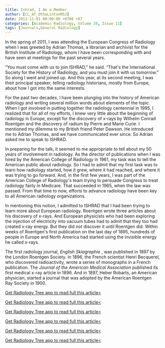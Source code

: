 ```yaml
---
title: Ishrad, I Am a Member
author: [CL_AT_OthaLintonMSJ]
date: 2012-11-01 00:00:00 +0700 +07
categories: [Academic Radiology, Volume 19, Issue 11]
tags: [Journals,General Radiology]
---
```

In the spring of 2011, I was attending the European Congress of Radiology when I was greeted by Adrian Thomas, a librarian and archivist for the British Institute of Radiology, whom I have been corresponding with and have seen at meetings for the past several years.

“You must come with us to join ISHRAD,” he said. “That's the International Society for the History of Radiology, and you must join it with us tomorrow.” So along I went and joined up. And this year, at its second meeting, I was their principal speaker, telling radiology historians, mostly from Europe, about how I got into the same interests.

For the past two decades, I have been plunging into the history of American radiology and writing several million words about elements of the topic. When I got involved in putting together the radiology centennial in 1995, I realized that for all of my efforts, I knew very little about the beginning of radiology in Europe, except for the discovery of x-rays by Wilhelm Conrad Roentgen and the discovery of radium by Pierre and Marie Curie. I mentioned my dilemma to my British friend Peter Dawson. He introduced me to Adrian Thomas, and we have communicated ever since. So Adrian asked me to speak to ISHRAD.

In preparing for the talk, it seemed to me appropriate to tell about my 50 years of involvement in radiology. As the director of publications when I was hired by the American College of Radiology in 1961, my task was to tell the American public about radiology. So I had to admit that my first task was to learn how radiology started, how it grew, where it had reached, and where it was trying to go forward. And, in the first few years, I was part of the American College of Radiology's team trying to persuade Congress to treat radiology fairly in Medicare. That succeeded in 1965, when the law was passed. From that time to now, efforts to advance radiology have been key to all American radiology organizations.

In mentioning this notion, I admitted to ISHRAD that I had been trying to learn more about European radiology. Roentgen wrote three articles about his discovery of x-rays. And European physicists who had been exploring the injection of electricity into vacuum tubes had to admit that they too had created x-ray energy. But they did not discover it until Roentgen did. Within weeks of Roentgen's first publication on the last day of 1895, hundreds of people in Europe and North America had started using the invisible energy he called x-rays.

The first radiology journal, _English Skiagraphie_ , was published in 1897 by the London Roentgen Society. In 1896, the French scientist Henri Becquerel, who discovered radioactivity, wrote a series of monographs in a French publication. The _Journal of the American Medical Association_ published its first medical x-ray article in 1896. And in 1897, Heber Robarts, an American physician, started a journal that was adopted by the American Roentgen Ray Society in 1900.

[Get Radiology Tree app to read full this article<](https://clinicalpub.com/app)

[Get Radiology Tree app to read full this article<](https://clinicalpub.com/app)

[Get Radiology Tree app to read full this article<](https://clinicalpub.com/app)

[Get Radiology Tree app to read full this article<](https://clinicalpub.com/app)

[Get Radiology Tree app to read full this article<](https://clinicalpub.com/app)

[Get Radiology Tree app to read full this article<](https://clinicalpub.com/app)